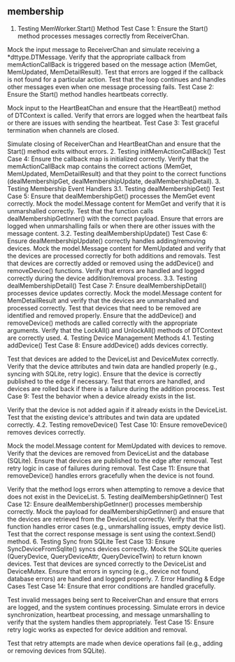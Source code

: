 ## membership

1. Testing MemWorker.Start() Method
Test Case 1: Ensure the Start() method processes messages correctly from ReceiverChan.

Mock the input message to ReceiverChan and simulate receiving a *dttype.DTMessage.
Verify that the appropriate callback from memActionCallBack is triggered based on the message action (MemGet, MemUpdated, MemDetailResult).
Test that errors are logged if the callback is not found for a particular action.
Test that the loop continues and handles other messages even when one message processing fails.
Test Case 2: Ensure the Start() method handles heartbeats correctly.

Mock input to the HeartBeatChan and ensure that the HeartBeat() method of DTContext is called.
Verify that errors are logged when the heartbeat fails or there are issues with sending the heartbeat.
Test Case 3: Test graceful termination when channels are closed.

Simulate closing of ReceiverChan and HeartBeatChan and ensure that the Start() method exits without errors.
2. Testing initMemActionCallBack()
Test Case 4: Ensure the callback map is initialized correctly.
Verify that the memActionCallBack map contains the correct actions (MemGet, MemUpdated, MemDetailResult) and that they point to the correct functions (dealMembershipGet, dealMembershipUpdate, dealMembershipDetail).
3. Testing Membership Event Handlers
3.1. Testing dealMembershipGet()
Test Case 5: Ensure that dealMembershipGet() processes the MemGet event correctly.
Mock the model.Message content for MemGet and verify that it is unmarshalled correctly.
Test that the function calls dealMembershipGetInner() with the correct payload.
Ensure that errors are logged when unmarshalling fails or when there are other issues with the message content.
3.2. Testing dealMembershipUpdate()
Test Case 6: Ensure dealMembershipUpdate() correctly handles adding/removing devices.
Mock the model.Message content for MemUpdated and verify that the devices are processed correctly for both additions and removals.
Test that devices are correctly added or removed using the addDevice() and removeDevice() functions.
Verify that errors are handled and logged correctly during the device addition/removal process.
3.3. Testing dealMembershipDetail()
Test Case 7: Ensure dealMembershipDetail() processes device updates correctly.
Mock the model.Message content for MemDetailResult and verify that the devices are unmarshalled and processed correctly.
Test that devices that need to be removed are identified and removed properly.
Ensure that the addDevice() and removeDevice() methods are called correctly with the appropriate arguments.
Verify that the LockAll() and UnlockAll() methods of DTContext are correctly used.
4. Testing Device Management Methods
4.1. Testing addDevice()
Test Case 8: Ensure addDevice() adds devices correctly.

Test that devices are added to the DeviceList and DeviceMutex correctly.
Verify that the device attributes and twin data are handled properly (e.g., syncing with SQLite, retry logic).
Ensure that the device is correctly published to the edge if necessary.
Test that errors are handled, and devices are rolled back if there is a failure during the addition process.
Test Case 9: Test the behavior when a device already exists in the list.

Verify that the device is not added again if it already exists in the DeviceList.
Test that the existing device's attributes and twin data are updated correctly.
4.2. Testing removeDevice()
Test Case 10: Ensure removeDevice() removes devices correctly.

Mock the model.Message content for MemUpdated with devices to remove.
Verify that the devices are removed from DeviceList and the database (SQLite).
Ensure that devices are published to the edge after removal.
Test retry logic in case of failures during removal.
Test Case 11: Ensure that removeDevice() handles errors gracefully when the device is not found.

Verify that the method logs errors when attempting to remove a device that does not exist in the DeviceList.
5. Testing dealMembershipGetInner()
Test Case 12: Ensure dealMembershipGetInner() processes membership correctly.
Mock the payload for dealMembershipGetInner() and ensure that the devices are retrieved from the DeviceList correctly.
Verify that the function handles error cases (e.g., unmarshalling issues, empty device list).
Test that the correct response message is sent using the context.Send() method.
6. Testing Sync from SQLite
Test Case 13: Ensure SyncDeviceFromSqlite() syncs devices correctly.
Mock the SQLite queries (QueryDevice, QueryDeviceAttr, QueryDeviceTwin) to return known devices.
Test that devices are synced correctly to the DeviceList and DeviceMutex.
Ensure that errors in syncing (e.g., device not found, database errors) are handled and logged properly.
7. Error Handling & Edge Cases
Test Case 14: Ensure that error conditions are handled gracefully.

Test invalid messages being sent to ReceiverChan and ensure that errors are logged, and the system continues processing.
Simulate errors in device synchronization, heartbeat processing, and message unmarshalling to verify that the system handles them appropriately.
Test Case 15: Ensure retry logic works as expected for device addition and removal.

Test that retry attempts are made when device operations fail (e.g., adding or removing devices from SQLite).
